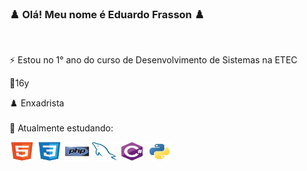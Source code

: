    ### ♟️ Olá! Meu nome é Eduardo Frasson ♟️ 
<br>

⚡ Estou no 1° ano do curso de Desenvolvimento de Sistemas na ETEC <br> 

🚀16y <br> 

♟️ Enxadrista
 <br> <br> 
🌱 Atualmente estudando: <br>
 <div style="display: inline_block">  
     <img align="center" alt="HTML" height="30" width="40" src="https://raw.githubusercontent.com/devicons/devicon/master/icons/html5/html5-original.svg">
     <img align="center" alt="CSS" height="30" width="40" src="https://raw.githubusercontent.com/devicons/devicon/master/icons/css3/css3-original.svg"> 
     <img align="center" alt="PHP" height="30" width="40" src="https://github.com/devicons/devicon/blob/master/icons/php/php-original.svg">
     <img align="center" alt="MySql" height="30" width="40" src="https://github.com/devicons/devicon/blob/master/icons/mysql/mysql-original.svg">
     <img align="center" alt="CSharp" height="30" width="40" src="https://github.com/devicons/devicon/blob/master/icons/csharp/csharp-original.svg">
     <img align="center" alt="Python" height="30" width="40" src="https://github.com/devicons/devicon/blob/master/icons/python/python-original.svg">
</div>
